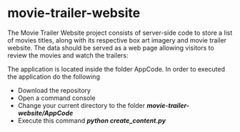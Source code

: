 # movie-trailer-website
The Movie Trailer Website project consists of server-side code to store a list of movies titles, along with its 
respective box art imagery and movie trailer website. The data should be served as a web page allowing visitors 
to review the movies and watch the trailers:

The application is located inside the folder AppCode. In order to executed the application do the following
- Download the repository
- Open a command console
- Change your current directory to the folder <i><b>movie-trailer-website/AppCode</b></i>
- Execute this command <i><b>python create_content.py</b></i>
